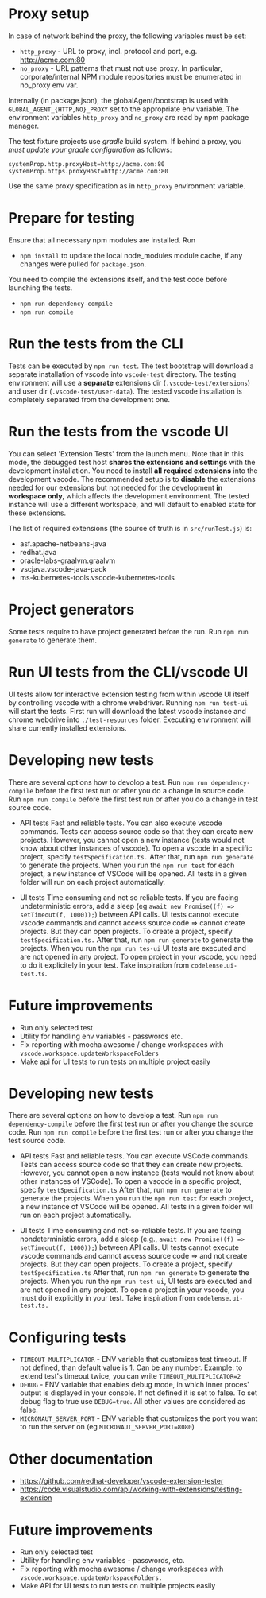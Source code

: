 # Proxy setup

In case of network behind the proxy, the following variables must be set:

- `http_proxy` - URL to proxy, incl. protocol and port, e.g. http://acme.com:80
- `no_proxy`   - URL patterns that must not use proxy. In particular, corporate/internal NPM module repositories must be enumerated in no_proxy env var.

Internally (in package.json), the globalAgent/bootstrap is used with `GLOBAL_AGENT_{HTTP,NO}_PROXY`
set to the appropriate env variable. The environment variables `http_proxy` and `no_proxy` are read by npm package manager.

The test fixture projects use *gradle* build system. If behind a proxy, you *must update your gradle configuration* as follows:
```
systemProp.http.proxyHost=http://acme.com:80
systemProp.https.proxyHost=http://acme.com:80
```
Use the same proxy specification as in `http_proxy` environment variable. 

# Prepare for testing
Ensure that all necessary npm modules are installed. Run
- `npm install`
to update the local node_modules module cache, if any changes were pulled for `package.json`.

You need to compile the extensions itself, and the test code before launching the tests.
- `npm run dependency-compile`
- `npm run compile`

# Run the tests from the CLI
Tests can be executed by `npm run test`. The test bootstrap will download a separate installation of vscode into `vscode-test` directory. The testing environment will use a **separate** extensions dir (`.vscode-test/extensions`) and user dir (`.vscode-test/user-data`). The tested vscode installation is completely separated from the development one.

# Run the tests from the vscode UI
You can select 'Extension Tests' from the launch menu. Note that in this mode, the debugged test host **shares the extensions and settings** with the development installation. You need to install **all required extensions** into the development vscode. The recommended setup is to **disable** the extensions needed for our extensions but not needed for the development **in workspace only**, which affects the development environment.
The tested instance will use a different workspace, and will default to enabled state for these extensions.

The list of required extensions (the source of truth is in `src/runTest.js`) is:
- asf.apache-netbeans-java
- redhat.java
- oracle-labs-graalvm.graalvm
- vscjava.vscode-java-pack
- ms-kubernetes-tools.vscode-kubernetes-tools

# Project generators
Some tests require to have project generated before the run. Run `npm run generate` to generate them.

# Run UI tests from the CLI/vscode UI
UI tests allow for interactive extension testing from within vscode UI itself by controlling vscode with a chrome webdriver. Running `npm run test-ui` will start the tests. First run will download the latest vscode instance and chrome webdrive into `./test-resources` folder. Executing environment will share currently installed extensions.

# Developing new tests
There are several options how to devolop a test.
Run `npm run dependency-compile` before the first test run or after you do a change in source code.
Run `npm run compile` before the first test run or after you do a change in test source code.

- API tests
    Fast and reliable tests. You can also execute vscode commands. Tests can access source code so that they can create new projects. However, you cannot open a new instance (tests would not know about other instances of vscode). To open a vscode in a specific project, specify `testSpecification.ts.` After that, run `npm run generate` to generate the projects. When you run the `npm run test` for each project, a new instance of VSCode will be opened. All tests in a given folder will run on each project automatically.

- UI tests
    Time consuming and not so reliable tests. If you are facing undeterministic errors, add a sleep (eg `await new Promise((f) => setTimeout(f, 1000));`) between API calls. UI tests cannot execute vscode commands and cannot access source code => cannot create projects. But they can open projects. To create a project, specify `testSpecification.ts.` After that, run `npm run generate` to generate the projects. When you run the `npm run tes-ui` UI tests are executed and are not opened in any project. To open project in your vscode, you need to do it explicitely in your test. Take inspiration from `codelense.ui-test.ts`.

# Future improvements
- Run only selected test
- Utility for handling env variables - passwords etc.
- Fix reporting with mocha awesome / change workspaces with `vscode.workspace.updateWorkspaceFolders`
- Make api for UI tests to run tests on multiple project easily

# Developing new tests
There are several options on how to develop a test.
Run `npm run dependency-compile` before the first test run or after you change the source code.
Run `npm run compile` before the first test run or after you change the test source code.

- API tests
    Fast and reliable tests. You can execute VSCode commands. Tests can access source code so that they can create new projects. However, you cannot open a new instance (tests would not know about other instances of VSCode). To open a vscode in a specific project, specify `testSpecification.ts` After that, run `npm run generate` to generate the projects. When you run the `npm run test` for each project, a new instance of VSCode will be opened. All tests in a given folder will run on each project automatically.

- UI tests
    Time consuming and not-so-reliable tests. If you are facing nondeterministic errors, add a sleep (e.g., `await new Promise((f) => setTimeout(f, 1000));`) between API calls. UI tests cannot execute vscode commands and cannot access source code => and not create projects. But they can open projects. To create a project, specify `testSpecification.ts` After that, run `npm run generate` to generate the projects. When you run the `npm run test-ui`, UI tests are executed and are not opened in any project. To open a project in your vscode, you must do it explicitly in your test. Take inspiration from `codelense.ui-test.ts.`

# Configuring tests
- `TIMEOUT_MULTIPLICATOR` - ENV variable that customizes test timeout. If not defined, than default value is 1. Can be any number. Example: to extend test's timeout twice, you can write `TIMEOUT_MULTIPLICATOR=2`
- `DEBUG` - ENV variable that enables debug mode, in which inner proces' output is displayed in your console. If not defined it is set to false. To set debug flag to true use `DEBUG=true`. All other values are considered as false.
- `MICRONAUT_SERVER_PORT` - ENV variable that customizes the port you want to run the server on (eg `MICRONAUT_SERVER_PORT=8080`)

# Other documentation
- https://github.com/redhat-developer/vscode-extension-tester
- https://code.visualstudio.com/api/working-with-extensions/testing-extension

# Future improvements
- Run only selected test
- Utility for handling env variables - passwords, etc.
- Fix reporting with mocha awesome / change workspaces with `vscode.workspace.updateWorkspaceFolders.`
- Make API for UI tests to run tests on multiple projects easily

